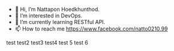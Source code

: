 - 👋 Hi, I’m Nattapon Hoedkhunthod.
- 👀 I’m interested in DevOps.
- 🌱 I’m currently learning RESTful API.
- 📫 How to reach me https://www.facebook.com/natto0210.99

<!---
6111110068/6111110068 is a ✨ special ✨ repository because its `README.md` (this file) appears on your GitHub profile.
You can click the Preview link to take a look at your changes.
--->
test
test2
test3
test4
test 5
test 6
